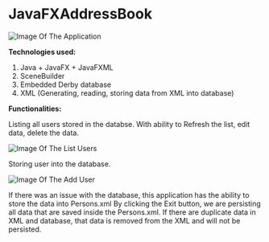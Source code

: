 # JavaFXAddressBook

![Image Of The Application](https://i.imgur.com/MeZQq5r.jpg)


**Technologies used:**
1) Java + JavaFX + JavaFXML
2) SceneBuilder
3) Embedded Derby database
4) XML (Generating, reading, storing data from XML into database)
    
**Functionalities:**

Listing all users stored in the databse. With ability to Refresh the list, edit data, delete the data.

![Image Of The List Users](https://i.imgur.com/dmgvZq5.jpg)

Storing user into the database.

![Image Of The Add User](https://i.imgur.com/YT5KGxr.jpg)

If there was an issue with the database, this application has the ability to store the data into Persons.xml
By clicking the Exit button, we are persisting all data that are saved inside the Persons.xml. If there are duplicate data
in XML and database, that data is removed from the XML and will not be persisted.
